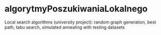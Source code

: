# algorytmyPoszukiwaniaLokalnego
Local search algorithms (university project): random graph generation, best path, tabu search, simulated annealing with testing datasets
